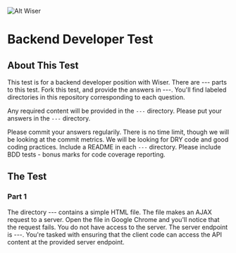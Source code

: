 ![Alt Wiser](https://wearewiser.com/assets/images/wiser-logo/wiser-purple.svg)

# Backend Developer Test

## About This Test

This test is for a backend developer position with Wiser. There are --- parts to this test. Fork this test, and provide the answers in ---. You'll find labeled directories in this repository corresponding to each question.

Any required content will be provided in the `---` directory. Please put your answers in the `---` directory.

Please commit your answers regularily. There is no time limit, though we will be looking at the commit metrics. We will be looking for DRY code and good coding practices. Include a README in each `---` directory. Please include BDD tests - bonus marks for code coverage reporting.

## The Test

### Part 1

The directory --- contains a simple HTML file. The file makes an AJAX request to a server. Open the file in Google Chrome and you'll notice that the request fails. You do not have access to the server. The server endpoint is ---. You're tasked with ensuring that the client code can access the API content at the provided server endpoint.